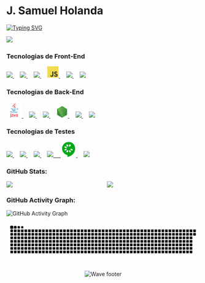 

 <p align="center">
  <h1>J. Samuel Holanda</h1>
  </p>
  
  [![Typing SVG](https://readme-typing-svg.demolab.com?font=Fira+Code&pause=1000&color=22C5F7&width=435&lines=Quality+Assurance+%7C+Test+Automation+%7C+QA+Tester)](https://git.io/typing-svg)

 

  <a href = "https://www.linkedin.com/in/j-samuel-holanda/">
    <img aling= "center" heigth="50" width ="80" src ="https://upload.wikimedia.org/wikipedia/commons/thumb/8/81/LinkedIn_icon.svg/2048px-LinkedIn_icon.svg.png"
    style="max-width: 100%">
  </a>
 
 <h3> Tecnologias de Front-End <p> 
  
  <a href = "">
   <img aling= "center" heigth="30" width ="30" src="https://cdn.pixabay.com/photo/2017/08/05/11/16/logo-2582748_1280.png" 
   style="max-width: 100%">
  </a>
  &nbsp; &nbsp;
  
  <a href = "">
   <img aling= "center" heigth="30" width ="30" src="https://gremmedia.hu/storage/app/uploads/public/5eb/e9a/f22/5ebe9af2215a9357125656.png" 
   style="max-width: 100%">
  </a>
  &nbsp; &nbsp;
  
  <a href = "">
   <img aling= "center" heigth="30" width ="30" src="https://cdn-icons-png.flaticon.com/512/5968/5968672.png" 
   style="max-width: 100%">
  </a>
  &nbsp; &nbsp;

  <a href = "">
   <img aling= "center" heigth="30" width ="30" src="https://raw.githubusercontent.com/devicons/devicon/master/icons/javascript/javascript-original.svg" 
   style="max-width: 100%">
  </a>
  &nbsp; &nbsp;

  <a href = "">
   <img aling= "center" heigth="30" width ="30" src="https://upload.wikimedia.org/wikipedia/commons/thumb/4/4c/Typescript_logo_2020.svg/120px-Typescript_logo_2020.svg.png" 
   style="max-width: 100%">
  </a>
  &nbsp; &nbsp;

  <a href = "">
   <img aling= "center" heigth="40" width ="40" src="https://upload.wikimedia.org/wikipedia/commons/thumb/a/a7/React-icon.svg/512px-React-icon.svg.png" 
   style="max-width: 100%">
  </a>
  
 </h3>
 
 
 
 <h3> Tecnologias de Back-End <p>
  <a href = "">
   <img aling= "center" heigth="400" width ="40" src = "https://raw.githubusercontent.com/devicons/devicon/master/icons/java/java-original-wordmark.svg" 
    style="max-width: 100%">
  </a>
  &nbsp; &nbsp;

  <a href = "">
   <img aling= "center" heigth="30" width ="30" src = "https://www.tisdigitech.com/wp-content/uploads/2024/06/PHP-bg.png" 
    style="max-width: 100%">
  </a>
  &nbsp; &nbsp;
  
  <a href = "">
   <img aling= "center" heigth="30" width ="30" src="https://upload.wikimedia.org/wikipedia/commons/thumb/4/4c/Typescript_logo_2020.svg/120px-Typescript_logo_2020.svg.png" 
   style="max-width: 100%">
  </a>
  &nbsp; &nbsp;
  
  <a href = "">
   <img aling= "center"  heigth="30" width ="30" src = "https://raw.githubusercontent.com/devicons/devicon/master/icons/nodejs/nodejs-original.svg" 
    style="max-width: 100%">
  </a>
   &nbsp;  &nbsp;
   
  <a href = "">
   <img aling= "center" heigth="30" width ="30" src = "https://wpforms.com/wp-content/uploads/cache/integrations/62a004b95946bb97541afa471dcca73a.png" 
    style="max-width: 100%">
  </a>
  &nbsp;  &nbsp;
  
  <a href = "">
   <img aling= "center"  heigth="30" width ="30" src = "https://www.w3schools.in/wp-content/uploads/mongodb-logo.png" 
    style="max-width: 100%">
  </a>

  


 
 </h3>

 
 
 
 
 <h3> Tecnologias de Testes <p>
 
  <a href = "">
   <img aling= "center" heigth="50" width ="50" src = "https://ciclosw.files.wordpress.com/2015/08/big-logo.png" 
    style="max-width: 100%">
  </a>
  &nbsp;  &nbsp;
  
  <a href = "">
   <img aling= "center" heigth="50" width ="50" src = "https://avatars.githubusercontent.com/u/874086?s=280&v=4" 
    style="max-width: 100%; ">
  </a>
  &nbsp;  &nbsp;
  
  <a href = "">
   <img aling= "center" heigth="30" width ="30" src = "https://static-00.iconduck.com/assets.00/cypress-icon-512x511-29zvfts6.png" 
    style="max-width: 100%">
  </a>
   &nbsp;  &nbsp;
   
  <a href = "">
   <img aling= "center" heigth="40" width ="80" src = "https://i1.wp.com/css-tricks.com/wp-content/uploads/2019/06/cypress-logo.png?fit=1200%2C600&ssl=1"
  </a>
  &nbsp;  &nbsp;
  
  <a href = "">
   <img aling= "center" heigth="40" width ="40" src = "https://raw.githubusercontent.com/devicons/devicon/master/icons/cucumber/cucumber-plain.svg" 
    style="max-width: 100%">
  </a>
  &nbsp;  &nbsp;
  
  <a href = "">
   <img aling= "center" heigth="30" width ="30" src = "https://www.simplilearn.com/ice9/free_resources_article_thumb/JMeter_Logo.png" 
    style="max-width: 100%">
  </a>
 </h3>

### GitHub Stats:

<div style="display: flex; justify-content: space-between;">
  <img src="https://github-readme-stats.vercel.app/api?username=JS-HolandeZ&show_icons=true&theme=github_dark" width="48%" />
  <img src="https://github-readme-streak-stats.herokuapp.com/?user=JS-HolandeZ&theme=github_dark_blue" width="48%" />
</div>




### GitHub Activity Graph:

![GitHub Activity Graph](https://github-readme-activity-graph.vercel.app/graph?username=JS-HolandeZ&radius=16&theme=react-dark&area=true&hide_title=false&hide_border=false&order=5)

 


<p align="center">
  <img src="https://github.com/JS-HolandeZ/JS-HolandeZ/blob/output/github-contribution-grid-snake-dark.svg" alt="Snake animation" />
</p>



<p align="center">
  <img src="https://camo.githubusercontent.com/523e198db91e59fcb95fedd872dc9e957e4cc09d07ed65167e7b559bb1f5d2d3/68747470733a2f2f63617073756c652d72656e6465722e76657263656c2e6170702f6170693f747970653d776176696e6726636f6c6f723d343037396138266865696768743d3132302673656374696f6e3d666f6f746572" alt="Wave footer" />
</p>

 
 
  
  
  
 
 
 
<br>





